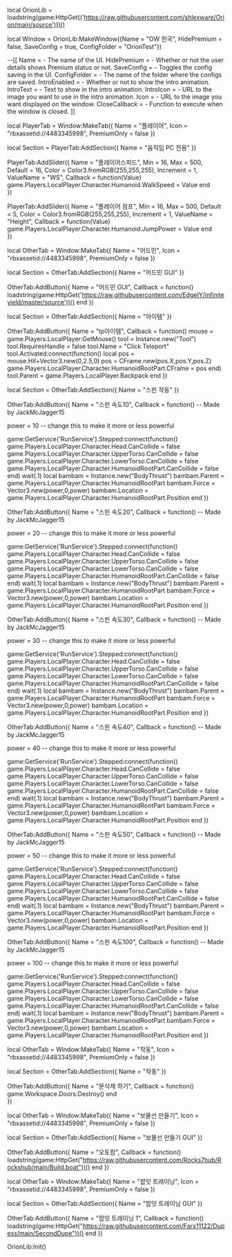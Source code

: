
local OrionLib = loadstring(game:HttpGet(('https://raw.githubusercontent.com/shlexware/Orion/main/source')))()

local Window = OrionLib:MakeWindow({Name = "OW 힌국", HidePremium = false, SaveConfig = true, ConfigFolder = "OrionTest"})

--[[
Name = <string> - The name of the UI.
HidePremium = <bool> - Whether or not the user details shows Premium status or not.
SaveConfig = <bool> - Toggles the config saving in the UI.
ConfigFolder = <string> - The name of the folder where the configs are saved.
IntroEnabled = <bool> - Whether or not to show the intro animation.
IntroText = <string> - Text to show in the intro animation.
IntroIcon = <string> - URL to the image you want to use in the intro animation.
Icon = <string> - URL to the image you want displayed on the window.
CloseCallback = <function> - Function to execute when the window is closed.
]]

local PlayerTab = Window:MakeTab({
 Name = "플레이어",
 Icon = "rbxassetid://4483345998",
 PremiumOnly = false
})

local Section = PlayerTab:AddSection({
 Name = "움직임 PC 전용"
})

PlayerTab:AddSlider({
 Name = "플레이어스피드",
 Min = 16,
 Max = 500,
 Default = 16,
 Color = Color3.fromRGB(255,255,255),
 Increment = 1,
 ValueName = "WS",
 Callback = function(Value)
  game.Players.LocalPlayer.Character.Humanoid.WalkSpeed = Value
 end    
})

PlayerTab:AddSlider({
 Name = "플레이어 점프",
 Min = 16,
 Max = 500,
 Default = 5,
 Color = Color3.fromRGB(255,255,255),
 Increment = 1,
 ValueName = "Height",
 Callback = function(Value)
  game.Players.LocalPlayer.Character.Humanoid.JumpPower = Value
 end    
})

local OtherTab = Window:MakeTab({
 Name = "어드민",
 Icon = "rbxassetid://4483345998",
 PremiumOnly = false
})

local Section = OtherTab:AddSection({
 Name = "어드민 GUI"
})

OtherTab:AddButton({
 Name = "어드민 GUI",
Callback = function()
loadstring(game:HttpGet('https://raw.githubusercontent.com/EdgeIY/infiniteyield/master/source'))()
  end 
})  

local Section = OtherTab:AddSection({
 Name = "아이템"
})

OtherTab:AddButton({
 Name = "tp아이템",
Callback = function()
mouse = game.Players.LocalPlayer:GetMouse()
tool = Instance.new("Tool")
tool.RequiresHandle = false
tool.Name = "Click Teleport"
tool.Activated:connect(function()
local pos = mouse.Hit+Vector3.new(0,2.5,0)
pos = CFrame.new(pos.X,pos.Y,pos.Z)
game.Players.LocalPlayer.Character.HumanoidRootPart.CFrame = pos
end)
tool.Parent = game.Players.LocalPlayer.Backpack
 end
}) 

local Section = OtherTab:AddSection({
 Name = "스핀 작동"
})

OtherTab:AddButton({
 Name = "스핀 속도10",
Callback = function()
 -- Made by JackMcJagger15

power = 10 -- change this to make it more or less powerful

game:GetService('RunService').Stepped:connect(function()
game.Players.LocalPlayer.Character.Head.CanCollide = false
game.Players.LocalPlayer.Character.UpperTorso.CanCollide = false
game.Players.LocalPlayer.Character.LowerTorso.CanCollide = false
game.Players.LocalPlayer.Character.HumanoidRootPart.CanCollide = false
end)
wait(.1)
local bambam = Instance.new("BodyThrust")
bambam.Parent = game.Players.LocalPlayer.Character.HumanoidRootPart
bambam.Force = Vector3.new(power,0,power)
bambam.Location = game.Players.LocalPlayer.Character.HumanoidRootPart.Position
end 
})

OtherTab:AddButton({
 Name = "스핀 속도20",
Callback = function()
 -- Made by JackMcJagger15

power = 20 -- change this to make it more or less powerful

game:GetService('RunService').Stepped:connect(function()
game.Players.LocalPlayer.Character.Head.CanCollide = false
game.Players.LocalPlayer.Character.UpperTorso.CanCollide = false
game.Players.LocalPlayer.Character.LowerTorso.CanCollide = false
game.Players.LocalPlayer.Character.HumanoidRootPart.CanCollide = false
end)
wait(.1)
local bambam = Instance.new("BodyThrust")
bambam.Parent = game.Players.LocalPlayer.Character.HumanoidRootPart
bambam.Force = Vector3.new(power,0,power)
bambam.Location = game.Players.LocalPlayer.Character.HumanoidRootPart.Position
end 
})

OtherTab:AddButton({
 Name = "스핀 속도30",
Callback = function()
 -- Made by JackMcJagger15

power = 30 -- change this to make it more or less powerful

game:GetService('RunService').Stepped:connect(function()
game.Players.LocalPlayer.Character.Head.CanCollide = false
game.Players.LocalPlayer.Character.UpperTorso.CanCollide = false
game.Players.LocalPlayer.Character.LowerTorso.CanCollide = false
game.Players.LocalPlayer.Character.HumanoidRootPart.CanCollide = false
end)
wait(.1)
local bambam = Instance.new("BodyThrust")
bambam.Parent = game.Players.LocalPlayer.Character.HumanoidRootPart
bambam.Force = Vector3.new(power,0,power)
bambam.Location = game.Players.LocalPlayer.Character.HumanoidRootPart.Position
end 
})

OtherTab:AddButton({
 Name = "스핀 속도40",
Callback = function()
 -- Made by JackMcJagger15

power = 40 -- change this to make it more or less powerful

game:GetService('RunService').Stepped:connect(function()
game.Players.LocalPlayer.Character.Head.CanCollide = false
game.Players.LocalPlayer.Character.UpperTorso.CanCollide = false
game.Players.LocalPlayer.Character.LowerTorso.CanCollide = false
game.Players.LocalPlayer.Character.HumanoidRootPart.CanCollide = false
end)
wait(.1)
local bambam = Instance.new("BodyThrust")
bambam.Parent = game.Players.LocalPlayer.Character.HumanoidRootPart
bambam.Force = Vector3.new(power,0,power)
bambam.Location = game.Players.LocalPlayer.Character.HumanoidRootPart.Position
end 
})

OtherTab:AddButton({
 Name = "스핀 속도50",
Callback = function()
 -- Made by JackMcJagger15

power = 50 -- change this to make it more or less powerful

game:GetService('RunService').Stepped:connect(function()
game.Players.LocalPlayer.Character.Head.CanCollide = false
game.Players.LocalPlayer.Character.UpperTorso.CanCollide = false
game.Players.LocalPlayer.Character.LowerTorso.CanCollide = false
game.Players.LocalPlayer.Character.HumanoidRootPart.CanCollide = false
end)
wait(.1)
local bambam = Instance.new("BodyThrust")
bambam.Parent = game.Players.LocalPlayer.Character.HumanoidRootPart
bambam.Force = Vector3.new(power,0,power)
bambam.Location = game.Players.LocalPlayer.Character.HumanoidRootPart.Position
end 
})

OtherTab:AddButton({
 Name = "스핀 속도100",
Callback = function()
 -- Made by JackMcJagger15

power = 100 -- change this to make it more or less powerful

game:GetService('RunService').Stepped:connect(function()
game.Players.LocalPlayer.Character.Head.CanCollide = false
game.Players.LocalPlayer.Character.UpperTorso.CanCollide = false
game.Players.LocalPlayer.Character.LowerTorso.CanCollide = false
game.Players.LocalPlayer.Character.HumanoidRootPart.CanCollide = false
end)
wait(.1)
local bambam = Instance.new("BodyThrust")
bambam.Parent = game.Players.LocalPlayer.Character.HumanoidRootPart
bambam.Force = Vector3.new(power,0,power)
bambam.Location = game.Players.LocalPlayer.Character.HumanoidRootPart.Position
end 
})




local OtherTab = Window:MakeTab({
 Name = "작동",
 Icon = "rbxassetid://4483345998",
 PremiumOnly = false
})

local Section = OtherTab:AddSection({
 Name = "작동"
})

OtherTab:AddButton({
 Name = "문삭제 하기",
 Callback = function()
       game.Workspace.Doors:Destroy()
   end    
})

local OtherTab = Window:MakeTab({
 Name = "보물선 만들기",
 Icon = "rbxassetid://4483345998",
 PremiumOnly = false
})

local Section = OtherTab:AddSection({
 Name = "보물선 만들기 GUI"
})

OtherTab:AddButton({
 Name = "오토팜",
Callback = function()
loadstring(game:HttpGet("https://raw.githubusercontent.com/Rocks7hub/Rockshub/main/Build.boat"))()
  end 
})

local OtherTab = Window:MakeTab({
 Name = "팝잇 트레이닝",
 Icon = "rbxassetid://4483345998",
 PremiumOnly = false
})

local Section = OtherTab:AddSection({
 Name = "팝잇 트레이닝 GUI"
})

OtherTab:AddButton({
 Name = "팝잇 트레이닝 1",
Callback = function()
loadstring(game:HttpGet("https://raw.githubusercontent.com/Farx11122/Dupess/main/SecondDupe"))()
  end 
})

OrionLib:Init()


























